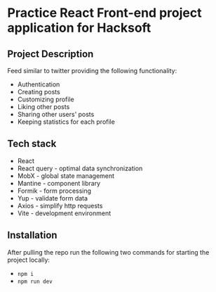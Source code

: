 <h1>Practice React Front-end project application for Hacksoft</h1> 

## Project Description
Feed similar to twitter providing the following functionality:
- Authentication
- Creating posts
- Customizing profile
- Liking other posts
- Sharing other users' posts
- Keeping statistics for each profile

## Tech stack
- React
- React query - optimal data synchronization
- MobX - global state management
- Mantine - component library
- Formik - form processing
- Yup - validate form data
- Axios - simplify http requests
- Vite - development environment

## Installation
After pulling the repo run the following two commands for starting the project locally:
- ```npm i```
- ```npm run dev```
